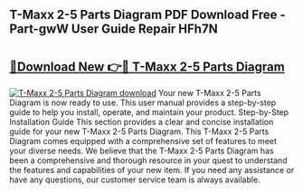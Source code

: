 ## T-Maxx 2-5 Parts Diagram PDF Download Free - Part-gwW User Guide Repair HFh7N

# <h2><a href="http://dfs3vgm.blite.top/?on=T-Maxx+2-5+Parts+Diagram">🔗Download New 👉🔴 T-Maxx 2-5 Parts Diagram</a></h2>

[![T-Maxx 2-5 Parts Diagram download](https://i.imgur.com/lujVjoI.png)](http://dfs3vgm.blite.top/?on=T-Maxx+2-5+Parts+Diagram)
Your new T-Maxx 2-5 Parts Diagram is now ready to use. This user manual provides a step-by-step guide to help you install, operate, and maintain your product. Step-by-Step Installation Guide This section provides a clear and concise installation guide for your new T-Maxx 2-5 Parts Diagram. This T-Maxx 2-5 Parts Diagram comes equipped with a comprehensive set of features to meet your diverse needs. We believe that the T-Maxx 2-5 Parts Diagram has been a comprehensive and thorough resource in your quest to understand the features and capabilities of your new item. If you need any assistance or have any questions, our customer service team is always available.
